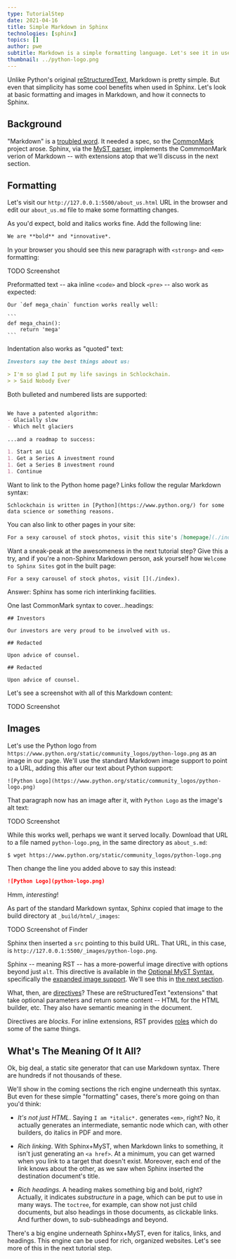```yaml
---
type: TutorialStep
date: 2021-04-16
title: Simple Markdown in Sphinx
technologies: [sphinx]
topics: []
author: pwe
subtitle: Markdown is a simple formatting language. Let's see it in use in Sphinx.
thumbnail: ../python-logo.png
---
```


Unlike Python's original [reStructuredText](https://docutils.sourceforge.io/rst.html), Markdown is pretty simple.
But even that simplicity has some cool benefits when used in Sphinx.
Let's look at basic formatting and images in Markdown, and how it connects to Sphinx.

## Background

"Markdown" is a [troubled word](https://arstechnica.com/information-technology/2014/10/markdown-throwdown-what-happens-when-foss-software-gets-corporate-backing/).
It needed a spec, so the [CommonMark](https://commonmark.org) project arose.
Sphinx, via the [MyST parser](https://myst-parser.readthedocs.io/en/latest/), implements the CommmonMark verion of Markdown -- with extensions atop that we'll discuss in the next section.

## Formatting

Let's visit our `http://127.0.0.1:5500/about_us.html` URL in the browser and edit our `about_us.md` file to make some formatting changes.

As you'd expect, bold and italics works fine. Add the following line:

```markdown
We are **bold** and *innovative*.
``` 

In your browser you should see this new paragraph with `<strong>` and `<em>` formatting:

TODO Screenshot

Preformatted text -- aka inline `<code>` and block `<pre>` -- also work as expected:

~~~
Our `def mega_chain` function works really well:

```
def mega_chain():
    return 'mega'
```
~~~

Indentation also works as "quoted" text:

```markdown
Investors say the best things about us:

> I'm so glad I put my life savings in Schlockchain.
> > Said Nobody Ever
```

Both bulleted and numbered lists are supported:

```markdown

We have a patented algorithm:
- Glacially slow
- Which melt glaciers

...and a roadmap to success:

1. Start an LLC
1. Get a Series A investment round
1. Get a Series B investment round
1. Continue
```

Want to link to the Python home page?
Links follow the regular Markdown syntax:

```
Schlockchain is written in [Python](https://www.python.org/) for some 
data science or something reasons.
```

You can also link to other pages in your site:

```markdown
For a sexy carousel of stock photos, visit this site's [homepage](./index).
```

Want a sneak-peak at the awesomeness in the next tutorial step?
Give this a try, and if you're a non-Sphinx Markdown person, ask yourself how `Welcome to Sphinx Sites` got in the built page:

```
For a sexy carousel of stock photos, visit [](./index).
```

Answer: Sphinx has some rich interlinking facilities.

One last CommonMark syntax to cover...headings:

```
## Investors

Our investors are very proud to be involved with us.

## Redacted

Upon advice of counsel.

## Redacted

Upon advice of counsel.
```

Let's see a screenshot with all of this Markdown content:

TODO Screenshot

## Images

Let's use the Python logo from `https://www.python.org/static/community_logos/python-logo.png` as an image in our page.
We'll use the standard Markdown image support to point to a URL, adding this after our text about Python support:

```
![Python Logo](https://www.python.org/static/community_logos/python-logo.png)
```

That paragraph now has an image after it, with `Python Logo` as the image's alt text:

TODO Screenshot

While this works well, perhaps we want it served locally.
Download that URL to a file named `python-logo.png`, in the same directory as `about_s.md`:

```bash
$ wget https://www.python.org/static/community_logos/python-logo.png
```

Then change the line you added above to say this instead:

```markdown
![Python Logo](python-logo.png)
```

Hmm, *interesting*!

As part of the standard Markdown syntax, Sphinx copied that image to the build directory at `_build/html/_images`:

TODO Screenshot of Finder

Sphinx then inserted a `src` pointing to this build URL.
That URL, in this case, is `http://127.0.0.1:5500/_images/python-logo.png`.

Sphinx -- meaning RST -- has a more-powerful image directive with options beyond just `alt`.
This directive is available in the [Optional MyST Syntax](https://myst-parser.readthedocs.io/en/latest/using/syntax-optional.html), specifically the [expanded image support](https://myst-parser.readthedocs.io/en/latest/using/syntax-optional.html#syntax-images).
We'll see this in [the next section](../more_authoring/).

What, then, are [directives](https://www.sphinx-doc.org/en/master/usage/restructuredtext/directives.html)?
These are reStructuredText "extensions" that take optional parameters and return some content -- HTML for the HTML builder, etc.
They also have semantic meaning in the document.

Directives are *blocks*.
For inline extensions, RST provides [roles](https://www.sphinx-doc.org/en/master/usage/restructuredtext/roles.html) which do some of the same things.

## What's The Meaning Of It All?

Ok, big deal, a static site generator that can use Markdown syntax.
There are hundreds if not thousands of these.

We'll show in the coming sections the rich engine underneath this syntax.
But even for these simple "formatting" cases, there's more going on than you'd think:

- *It's not just HTML*. Saying `I am *italic*.` generates `<em>`, right?
No, it actually generates an intermediate, semantic node which can, with other builders, do italics in PDF and more.

- *Rich linking*. With Sphinx+MyST, when Markdown links to something, it isn't just generating an `<a href>`. 
At a minimum, you can get warned when you link to a target that doesn't exist.
Moreover, each end of the link knows about the other, as we saw when Sphinx inserted the destination document's title.

- *Rich headings*. A heading makes something big and bold, right?
Actually, it indicates *substructure* in a page, which can be put to use in many ways.
The `toctree`, for example, can show not just child documents, but also headings in those documents, as clickable links.
And further down, to sub-subheadings and beyond.

There's a big engine underneath Sphinx+MyST, even for italics, links, and headings.
This engine can be used for rich, organized websites.
Let's see more of this in the next tutorial step.
